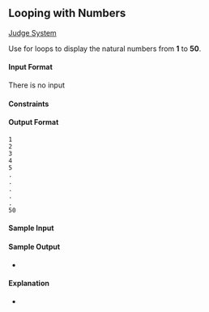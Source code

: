 ## Looping with Numbers

[Judge System](https://www.hackerrank.com/challenges/bash-tutorials---looping-with-numbers/problem)

Use for loops to display the natural numbers from **1** to **50**.

#### Input Format

There is no input

#### Constraints

#### Output Format
```
1
2
3
4
5
.
.
.
.
.
50
```
#### Sample Input

#### Sample Output

-

#### Explanation

-
